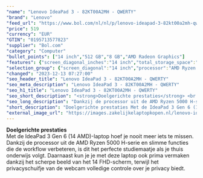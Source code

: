 ```yaml
---
"name": "Lenovo IdeaPad 3 - 82KT00A2MH - QWERTY"
"brand": "Lenovo"
"feed_url": "https://www.bol.com/nl/nl/p/lenovo-ideapad-3-82kt00a2mh-qwerty/9300000032596762"
"price": 519
"currency": "EUR"
"GTIN": "0195713577823"
"supplier": "Bol.com"
"category": "Computer"
"bullet_points": ["14 inch","512 GB","8 GB","AMD Radeon Graphics"]
"features": {"screen_diagonal_inches":"14 inch","total_storage_space":"512 GB","memory_size":"8 GB","graphics_card":"AMD Radeon Graphics"}
"selection_group": {"screen_diagonal":"14 inch","processor":"AMD Ryzen 5","changed_price_past_3_days":false,"product_family":"Ideapad"}
"changed": "2023-12-13 07:27:00"
"seo_header_title": "Lenovo IdeaPad 3 - 82KT00A2MH - QWERTY"
"seo_meta_description": "Lenovo IdeaPad 3 - 82KT00A2MH - QWERTY"
"seo_h1_title": "Lenovo IdeaPad 3 - 82KT00A2MH - QWERTY"
"seo_short_description": "<strong>Doelgerichte prestaties</strong> <br />Met de IdeaPad 3 Gen 6 (14 AMD)-laptop hoef je nooit meer iets te missen."
"seo_long_description": "Dankzij de processor uit de AMD Ryzen 5000 H-serie en slimme functies die de workflow verbeteren, is dit het perfecte studiemaatje als je thuis onderwijs volgt. Daarnaast kun je je met deze laptop ook prima vermaken dankzij het scherpe beeld van het 14 FHD-scherm, terwijl het privacyschuifje van de webcam volledige controle over je privacy biedt."
"short_description": "Doelgerichte prestaties Met de IdeaPad 3 Gen 6 (14 AMD)-laptop hoef je nooit meer iets te missen. Dankzij de processor uit de AMD Ryzen 5000 H-serie en slimme functies die de workflow verbeteren, is dit het perfecte studiemaatje als je thuis onderwijs volgt. Daarnaast kun je je met deze laptop ook prima vermaken dankzij het scherpe beeld van het 14 FHD-scherm, terwijl het privacyschuifje van de webcam volledige controle over je privacy biedt."
"external_image_url": "https://images.zakelijkelaptopkopen.nl/lenovo-ideapad-3-82kt00a2mh-qwerty.webp"
---
```


<strong>Doelgerichte prestaties</strong> <br />Met de IdeaPad 3 Gen 6 (14 AMD)-laptop hoef je nooit meer iets te missen. Dankzij de processor uit de AMD Ryzen 5000 H-serie en slimme functies die de workflow verbeteren, is dit het perfecte studiemaatje als je thuis onderwijs volgt. Daarnaast kun je je met deze laptop ook prima vermaken dankzij het scherpe beeld van het 14 FHD-scherm, terwijl het privacyschuifje van de webcam volledige controle over je privacy biedt.